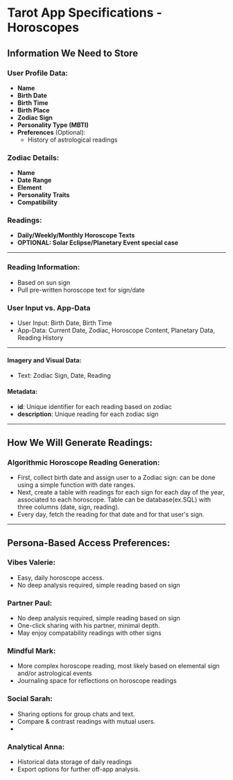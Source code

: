 # Tarot App Specifications - Horoscopes

## Information We Need to Store

### User Profile Data:

- **Name**
- **Birth Date**
- **Birth Time**
- **Birth Place**
- **Zodiac Sign**
- **Personality Type (MBTI)**
- **Preferences** (Optional):
  - History of astrological readings

### Zodiac Details:

- **Name**
- **Date Range**
- **Element**
- **Personality Traits**
- **Compatibility**

### Readings:
- **Daily/Weekly/Monthly Horoscope Texts**
- **OPTIONAL: Solar Eclipse/Planetary Event special case**

---
### Reading Information:
- Based on sun sign
- Pull pre-written horoscope text for sign/date

### User Input vs. App-Data
- User Input: Birth Date, Birth Time
- App-Data: Current Date, Zodiac, Horoscope Content, Planetary Data, Reading History
---

#### Imagery and Visual Data:
- Text: Zodiac Sign, Date, Reading

#### Metadata:
- **id**: Unique identifier for each reading based on zodiac
- **description**: Unique reading for each zodiac sign

---

## How We Will Generate Readings:

### Algorithmic Horoscope Reading Generation:

- First, collect birth date and assign user to a Zodiac sign: can be done using a simple function with date ranges.
- Next, create a table with readings for each sign for each day of the year, associated to each horoscope. Table can be database(ex.SQL) with three columns (date, sign, reading).
- Every day, fetch the reading for that date and for that user's sign. 

---

## Persona-Based Access Preferences:

### Vibes Valerie:

- Easy, daily horoscope access.
- No deep analysis required, simple reading based on sign

### Partner Paul:

- No deep analysis required, simple reading based on sign
- One-click sharing with his partner, minimal depth.
- May enjoy compatability readings with other signs

### Mindful Mark:

- More complex horoscope reading, most likely based on elemental sign and/or astrological events
- Journaling space for reflections on horoscope readings

### Social Sarah:

- Sharing options for group chats and text.
- Compare & contrast readings with mutual users.
- 

### Analytical Anna:

- Historical data storage of daily readings
- Export options for further off-app analysis.
